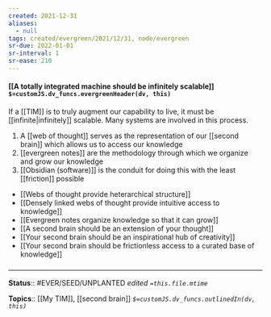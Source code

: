 ```yaml
---
created: 2021-12-31 
aliases:
  - null
tags: created/evergreen/2021/12/31, node/evergreen
sr-due: 2022-01-01
sr-interval: 1
sr-ease: 210
---
```


#### [[A totally integrated machine should be infinitely scalable]] `$=customJS.dv_funcs.evergreenHeader(dv, this)`

If a [[TIM]] is to truly augment our capability to live, it must be [[infinite|infinitely]] scalable. Many systems are involved in this process.
1. A [[web of thought]] serves as the representation of our [[second brain]] which allows us to access our knowledge
2. [[evergreen notes]] are the methodology through which we organize and grow our knowledge
3. [[Obsidian (software)]] is the conduit for doing this with the least [[friction]] possible

- [[Webs of thought provide heterarchical structure]]
- [[Densely linked webs of thought provide intuitive access to knowledge]]
- [[Evergreen notes organize knowledge so that it can grow]]
- [[A second brain should be an extension of your thought]]
- [[Your second brain should be an inspirational hub of creativity]]
- [[Your second brain should be frictionless access to a curated base of knowledge]]


### <hr class="footnote"/>

**Status**:: #EVER/SEED/UNPLANTED
*edited `=this.file.mtime`*

**Topics**:: [[My TIM]], [[second brain]]
*`$=customJS.dv_funcs.outlinedIn(dv, this)`*


